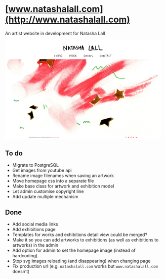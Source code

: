 [www.natashalall.com](http://www.natashalall.com)
=============================================
An artist website in development for Natasha Lall

![Homepage screenshot](https://raw.githubusercontent.com/hectorbennett/natashalall.com/master/screenshot.png)

To do
-----
- Migrate to PostgreSQL
- Get images from youtube api
- Rename image filenames when saving an artwork
- Move homepage css into a separate file
- Make base class for artwork and exhibition model
- Let admin customise copyright line
- Add update multiple mechanism

Done
----
- Add social media links
- Add exhibitions page
- Templates for works and exhibitions detail view could be merged?
- Make it so you can add artworks to exhibitions (as well as exhibitions to artworks) in the admin
- Add option for admin to set the homepage image (instead of hardcoding).
- Stop svg images reloading (and disappearing) when changing page
- Fix production url (e.g. `natashalall.com` works but `www.natashalall.com` doesn't)
